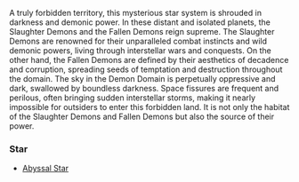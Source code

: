 A truly forbidden territory, this mysterious star system is shrouded in darkness and demonic power. In these distant and isolated planets, the Slaughter Demons and the Fallen Demons reign supreme. The Slaughter Demons are renowned for their unparalleled combat instincts and wild demonic powers, living through interstellar wars and conquests. On the other hand, the Fallen Demons are defined by their aesthetics of decadence and corruption, spreading seeds of temptation and destruction throughout the domain. The sky in the Demon Domain is perpetually oppressive and dark, swallowed by boundless darkness. Space fissures are frequent and perilous, often bringing sudden interstellar storms, making it nearly impossible for outsiders to enter this forbidden land. It is not only the habitat of the Slaughter Demons and Fallen Demons but also the source of their power.

### Star
- [Abyssal Star](AbyssalStar.md)
